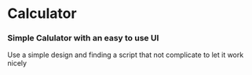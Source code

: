 # Calculator

<h3>Simple Calulator with an easy to use UI</h3>
<p>Use a simple design and finding a script that not complicate to let it work nicely</p>
